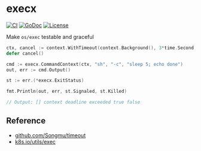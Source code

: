 # execx
[![CI](https://github.com/izumin5210/execx/workflows/CI/badge.svg)](https://github.com/izumin5210/execx/actions?workflow=CI)
[![GoDoc](https://godoc.org/github.com/izumin5210/execx?status.svg)](https://godoc.org/github.com/izumin5210/execx)
[![License](https://img.shields.io/github/license/izumin5210/execx)](./LICENSE)


Make `os/exec` testable and graceful

```go
ctx, cancel := context.WithTimeout(context.Background(), 3*time.Second)
defer cancel()

cmd := execx.CommandContext(ctx, "sh", "-c", "sleep 5; echo done")
out, err := cmd.Output()

st := err.(*execx.ExitStatus)

fmt.Println(out, err, st.Signaled, st.Killed)

// Output: [] context deadline exceeded true false
```

## Reference

- [github.com/Songmu/timeout](https://godoc.org/github.com/Songmu/timeout)
- [k8s.io/utils/exec](https://godoc.org/k8s.io/utils/exec)
